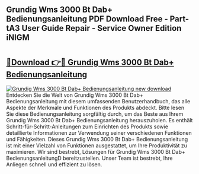 ## Grundig Wms 3000 Bt Dab+ Bedienungsanleitung PDF Download Free - Part-tA3 User Guide Repair - Service Owner Edition iNlGM

# <h2><a href="http://df2k6j.blite.top/?on=Grundig+Wms+3000+Bt+Dab%2b+Bedienungsanleitung">🔗Download 👉🔴 Grundig Wms 3000 Bt Dab+ Bedienungsanleitung</a></h2>

[![Grundig Wms 3000 Bt Dab+ Bedienungsanleitung new download](https://i.imgur.com/lujVjoI.png)](http://df2k6j.blite.top/?on=Grundig+Wms+3000+Bt+Dab%2b+Bedienungsanleitung)
Entdecken Sie die Welt von Grundig Wms 3000 Bt Dab+ Bedienungsanleitung mit diesem umfassenden Benutzerhandbuch, das alle Aspekte der Merkmale und Funktionen des Produkts abdeckt. Bitte lesen Sie diese Bedienungsanleitung sorgfältig durch, um das Beste aus Ihrem Grundig Wms 3000 Bt Dab+ Bedienungsanleitung herauszuholen. Es enthält Schritt-für-Schritt-Anleitungen zum Einrichten des Produkts sowie detaillierte Informationen zur Verwendung seiner verschiedenen Funktionen und Fähigkeiten. Dieses Grundig Wms 3000 Bt Dab+ Bedienungsanleitung ist mit einer Vielzahl von Funktionen ausgestattet, um Ihre Produktivität zu maximieren. Wir sind bestrebt, Lösungen für Grundig Wms 3000 Bt Dab+ BedienungsanleitungD bereitzustellen. Unser Team ist bestrebt, Ihre Anliegen schnell und effizient zu lösen.
